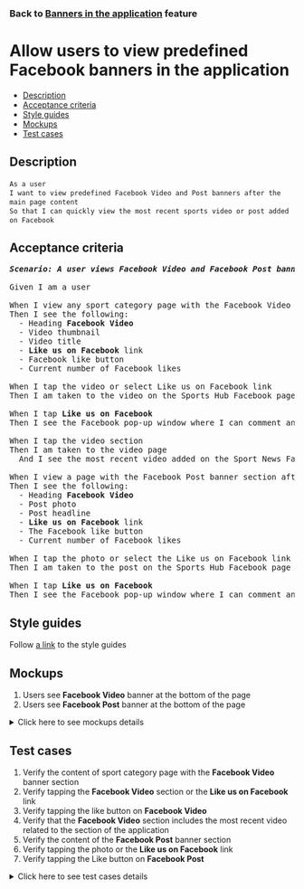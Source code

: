 ### Back to [Banners in the application](../../README.md) feature

# Allow users to view predefined Facebook banners in the application

- [Description](#description)
- [Acceptance criteria](#acceptance-criteria)
- [Style guides](#style-guides)
- [Mockups](#mockups)
- [Test cases](#test-cases)

## Description

    As a user
    I want to view predefined Facebook Video and Post banners after the main page content
    So that I can quickly view the most recent sports video or post added on Facebook

## Acceptance criteria

<pre>
<b><i>Scenario: A user views Facebook Video and Facebook Post banners</i></b>

Given I am a user

When I view any sport category page with the Facebook Video banner section
Then I see the following:
  - Heading <b>Facebook Video</b>
  - Video thumbnail
  - Video title
  - <b>Like us on Facebook</b> link
  - Facebook like button
  - Current number of Facebook likes

When I tap the video or select Like us on Facebook link
Then I am taken to the video on the Sports Hub Facebook page

When I tap <b>Like us on Facebook</b>
Then I see the Facebook pop-up window where I can comment and like the video

When I tap the video section
Then I am taken to the video page
  And I see the most recent video added on the Sport News Facebook page

When I view a page with the Facebook Post banner section after the main page content
Then I see the following:
  - Heading <b>Facebook Video</b>
  - Post photo
  - Post headline
  - <b>Like us on Facebook</b> link
  - The Facebook like button
  - Current number of Facebook likes

When I tap the photo or select the Like us on Facebook link
Then I am taken to the post on the Sports Hub Facebook page

When I tap <b>Like us on Facebook</b>
Then I see the Facebook pop-up window where I can comment and like the story
</pre>

## Style guides

Follow [a link](https://www.figma.com/proto/0zkkf5WC77OSpvyD6YXpFE/Style-guides?page-id=0%3A1&node-id=19%3A5368&viewport=266%2C48%2C0.54&scaling=min-zoom&starting-point-node-id=19%3A5368) to the style guides

## Mockups

1. Users see <b>Facebook Video</b> banner at the bottom of the page
2. Users see <b>Facebook Post</b> banner at the bottom of the page

<details>
  <summary>Click here to see mockups details</summary>

**1. Users see Facebook Video banner at the bottom of the page:**

![Users see Facebook Video banner at the bottom of the page](/mobile_application_features/banners/images/application_facebook_video_banner.png)

**2. Users see Facebook Post banner at the bottom of the page:**

![Users see Facebook Post banner at the bottom of the page](/mobile_application_features/banners/images/application_facebook_post_banner.png)

</details>

## Test cases

1. Verify the content of sport category page with the <b>Facebook Video</b> banner section
2. Verify tapping the <b>Facebook Video</b> section or the <b>Like us on Facebook</b> link
3. Verify tapping the like button on <b>Facebook Video</b>
4. Verify that the <b>Facebook Video</b> section includes the most recent video related to the section of the application
5. Verify the content of the <b>Facebook Post</b> banner section
6. Verify tapping the photo or the <b>Like us on Facebook</b> link
7. Verify tapping the Like button on <b>Facebook Post</b>

<details>
  <summary>Click here to see test cases details</summary>

### **#1. Verify the content of sport category page with the Facebook Video banner section**

|Preconditions|Steps|Expected result
--------------|-----|----------
|- The <b>Facebook Video</b> banner is enabled|1) Select on any sports category page with the <b>Facebook Video</b> banner section|1) On the opened page there is the following:</br>- Heading <b>Facebook Video</b></br>- Video thumbnail</br>- Video title</br>- Like us on Facebook link</br>- The Facebook like button</br>- Current number of Facebook likes|

### **#2. Verify tapping the Facebook Video section or the Like us on Facebook link**

|Preconditions|Steps|Expected result
--------------|-----|----------
|- The <b>Facebook Video</b> banner is enabled|1) Select any sports category page with <b>Facebook Video</b> banner section</br>2) Tap <b>Facebook Video</b> section|2) The user is redirected to the video article page|

### **#3. Verify tapping the like button on Facebook Video**

|Preconditions|Steps|Expected result
--------------|-----|----------
|- The <b>Facebook Video</b> banner is enabled|1) Examine the <b>Facebook Video</b> banner section</br>2) Tap the <b>Like</b> icon|2) The Facebook pop-up window appears where I can comment and like the video|

### **#4. Verify that the Facebook Video section includes the most recent video related to the section of the application**

|Preconditions|Steps|Expected result
--------------|-----|----------
|- The <b>Facebook Video</b> banner is enabled|1) Tap the MLB (baseball) section of the sports category page</br>2) Observe the <b>Facebook Video</b> banner section|2) The <b>Facebook Video</b> banner section contains the most recent video related to baseball|

### **#5. Verify the content of the Facebook Post banner section**

|Preconditions|Steps|Expected result
--------------|-----|----------
|- The <b>Facebook Post</b> banner is enabled|1) Examine the banner section after the main page content|1) There is a block with the following information pulled from the Sports Hub Facebook page:</br>- Heading <b>Facebook Post</b></br>- Post photo</br>- Post headline</br>- The <b>Like us on Facebook</b> link</br>- The Facebook like button</br>- Current number of Facebook likes|

### **#6. Verify tapping the photo or the Like us on Facebook link**

|Preconditions|Steps|Expected result
--------------|-----|----------
|- The <b>Facebook Post</b> banner is enabled|1) Examine the <b>Facebook Post</b> banner section</br>2) Select the <b>Like us on Facebook</b> link|2) The user is taken to the featured story on the Sports Hub Facebook page|

### **#7. Verify tapping the Like button on Facebook Post**

|Preconditions|Steps|Expected result
--------------|-----|----------
|- The <b>Facebook Post</b> banner is enabled|1) Examine the <b>Facebook Post</b> banner section</br>2) Tap the <b>Like</b> icon|2) The Facebook pop-up window appears where I can comment and like the story|

</details>
